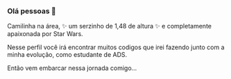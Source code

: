 ### Olá pessoas 👋

Camilinha na área, ✨ um serzinho de 1,48 de altura ✨ e completamente apaixonada por Star Wars.

Nesse perfil você irá encontrar muitos codigos que irei fazendo junto com a minha evolução, como estudante de ADS.

Então vem embarcar nessa jornada comigo...
